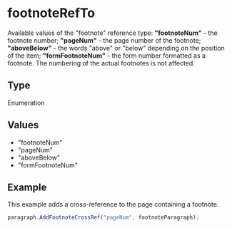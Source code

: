 # footnoteRefTo

Available values of the "footnote" reference type:**"footnoteNum"** - the footnote number;**"pageNum"** - the page number of the footnote;**"aboveBelow"** - the words "above" or "below" depending on the position of the item;**"formFootnoteNum"** - the form number formatted as a footnote. The numbering of the actual footnotes is not affected.

## Type

Enumeration

## Values

- "footnoteNum"
- "pageNum"
- "aboveBelow"
- "formFootnoteNum"


## Example

This example adds a cross-reference to the page containing a footnote.

```javascript editor-docx
paragraph.AddFootnoteCrossRef("pageNum", footnoteParagraph);
```
